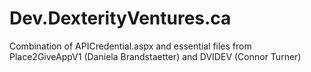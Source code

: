 # Dev.DexterityVentures.ca
 Combination of APICredential.aspx and essential files from Place2GiveAppV1 (Daniela Brandstaetter) and DVIDEV (Connor Turner)
